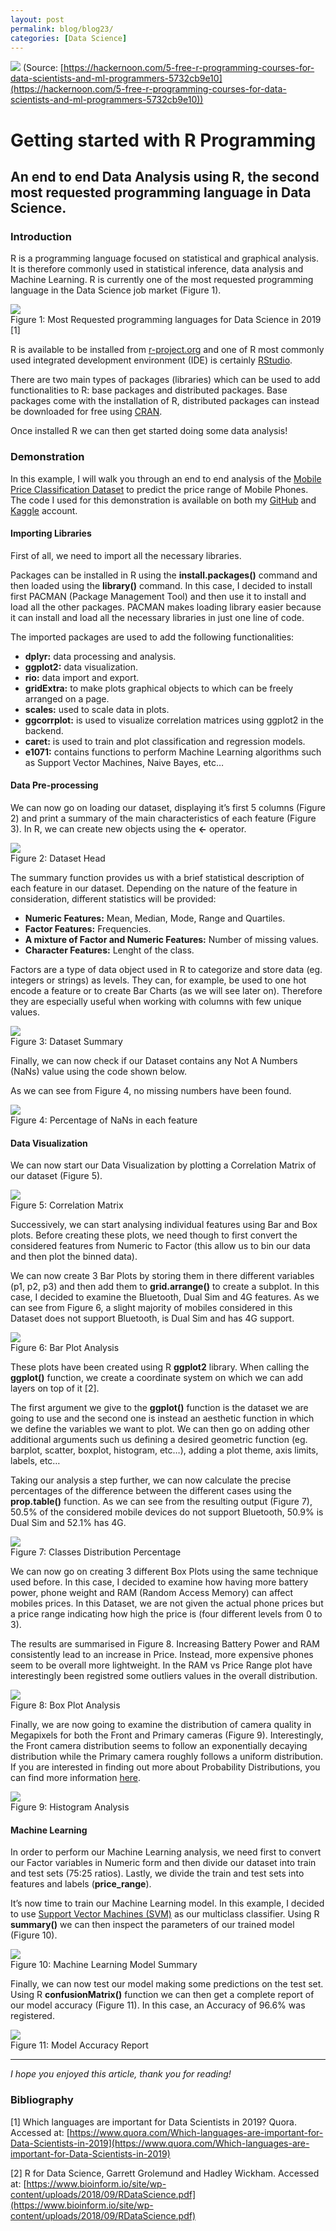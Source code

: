 ```yaml
---
layout: post
permalink: blog/blog23/
categories: [Data Science]
---
```


![](https://cdn-images-1.medium.com/max/2000/1*TX77o_zJ4zbpJ3vN4BkLsg.jpeg)
<span class="figcaption_hack">(Source:
[https://hackernoon.com/5-free-r-programming-courses-for-data-scientists-and-ml-programmers-5732cb9e10](https://hackernoon.com/5-free-r-programming-courses-for-data-scientists-and-ml-programmers-5732cb9e10))</span>

<!--end_excerpt-->

# Getting started with R Programming

## An end to end Data Analysis using R, the second most requested programming language in Data Science.

### Introduction

R is a programming language focused on statistical and graphical analysis. It is
therefore commonly used in statistical inference, data analysis and Machine
Learning. R is currently one of the most requested programming language in the
Data Science job market (Figure 1).

![](https://cdn-images-1.medium.com/max/2000/1*lsI8O_2yGfYoUpCT6kNynw.png) <br>
<span class="figcaption_hack">Figure 1: Most Requested programming languages for Data Science in 2019 [1]</span>

R is available to be installed from [r-project.org](http://www.r-project.org/)
and one of R most commonly used integrated development environment (IDE) is
certainly [RStudio](http://www.rstudio.com/ide/).

There are two main types of packages (libraries) which can be used to add
functionalities to R: base packages and distributed packages. Base packages come
with the installation of R, distributed packages can instead be downloaded for
free using
[CRAN](https://cran.r-project.org/web/packages/available_packages_by_date.html).

Once installed R we can then get started doing some data analysis!

### Demonstration

In this example, I will walk you through an end to end analysis of the [Mobile
Price Classification
Dataset](https://www.kaggle.com/iabhishekofficial/mobile-price-classification#train.csv)
to predict the price range of Mobile Phones. The code I used for this
demonstration is available on both my
[GitHub](https://github.com/pierpaolo28/R-Programming/blob/master/Smartphone%20Prices/workflow.r)
and
[Kaggle](https://www.kaggle.com/pierpaolo28/mobile-price-classification?scriptVersionId=20002929)
account.

#### Importing Libraries

First of all, we need to import all the necessary libraries.

Packages can be installed in R using the **install.packages()** command and then
loaded using the **library()** command. In this case, I decided to install first
PACMAN (Package Management Tool) and then use it to install and load all the
other packages. PACMAN makes loading library easier because it can install and
load all the necessary libraries in just one line of code.

<script src="https://gist.github.com/pierpaolo28/9d70a5451988d9a330b77254c064f2ec.js"></script>

The imported packages are used to add the following functionalities:

* **dplyr:** data processing and analysis.
* **ggplot2:** data visualization.
* **rio:** data import and export.
* **gridExtra:** to make plots graphical objects to which can be freely arranged on a page.
* **scales:** used to scale data in plots.
* **ggcorrplot:** is used to visualize correlation matrices using ggplot2 in the backend.
* **caret:** is used to train and plot classification and regression models.
* **e1071:** contains functions to perform Machine Learning algorithms such as Support Vector Machines, Naive Bayes, etc…

#### Data Pre-processing

We can now go on loading our dataset, displaying it’s first 5 columns (Figure 2)
and print a summary of the main characteristics of each feature (Figure 3). In
R, we can create new objects using the **<-** operator.

<script src="https://gist.github.com/pierpaolo28/65f657ea6d7065203efbe8cd16b5c563.js"></script>

![](https://cdn-images-1.medium.com/max/2600/1*RzDAdwpOXq7ORvz1crltzg.png) <br>
<span class="figcaption_hack">Figure 2: Dataset Head</span>

The summary function provides us with a brief statistical description of each
feature in our dataset. Depending on the nature of the feature in consideration,
different statistics will be provided:

* **Numeric Features:** Mean, Median, Mode, Range and Quartiles.
* **Factor Features:** Frequencies.
* **A mixture of Factor and Numeric Features:** Number of missing values.
* **Character Features:** Lenght of the class.

Factors are a type of data object used in R to categorize and store data (eg.
integers or strings) as levels. They can, for example, be used to one hot encode
a feature or to create Bar Charts (as we will see later on). Therefore they are
especially useful when working with columns with few unique values.

![](https://cdn-images-1.medium.com/max/2000/1*T-bvpDXlP_1u4Cjl719Hfg.png) <br>
<span class="figcaption_hack">Figure 3: Dataset Summary</span>

Finally, we can now check if our Dataset contains any Not A Numbers (NaNs) value
using the code shown below.

<script src="https://gist.github.com/pierpaolo28/003d1173ab6c27b3f20c796a9e875e7f.js"></script>

As we can see from Figure 4, no missing numbers have been found.

![](https://cdn-images-1.medium.com/max/2000/1*dLrXdkrfZCsRQ8vVskgJYQ.png) <br>
<span class="figcaption_hack">Figure 4: Percentage of NaNs in each feature</span>

#### Data Visualization

We can now start our Data Visualization by plotting a Correlation Matrix of our
dataset (Figure 5).

<script src="https://gist.github.com/pierpaolo28/dafb5a92a3f893d9c9105e0a85c552e6.js"></script>

![](https://cdn-images-1.medium.com/max/2000/1*hTwUWOHz4Aqw5CQ-eAjHBg.png) <br>
<span class="figcaption_hack">Figure 5: Correlation Matrix</span>

Successively, we can start analysing individual features using Bar and Box
plots. Before creating these plots, we need though to first convert the
considered features from Numeric to Factor (this allow us to bin our data and
then plot the binned data).

<script src="https://gist.github.com/pierpaolo28/0286daa120bf6f83aa10819d6b048506.js"></script>

We can now create 3 Bar Plots by storing them in there different variables (p1,
p2, p3) and then add them to **grid.arrange()** to create a subplot. In this
case, I decided to examine the Bluetooth, Dual Sim and 4G features. As we can
see from Figure 6, a slight majority of mobiles considered in this Dataset does
not support Bluetooth, is Dual Sim and has 4G support.

<script src="https://gist.github.com/pierpaolo28/bdec9c3bce257040da18eb6c224437ce.js"></script>

![](https://cdn-images-1.medium.com/max/2000/1*15BiE6Sl6xI10xgO0F6HZg.png) <br>
<span class="figcaption_hack">Figure 6: Bar Plot Analysis</span>

These plots have been created using R **ggplot2** library. When calling the
**ggplot()** function, we create a coordinate system on which we can add layers
on top of it [2].

The first argument we give to the **ggplot()** function is the dataset we are
going to use and the second one is instead an aesthetic function in which we
define the variables we want to plot. We can then go on adding other additional
arguments such us defining a desired geometric function (eg. barplot, scatter,
boxplot, histogram, etc…), adding a plot theme, axis limits, labels, etc…

Taking our analysis a step further, we can now calculate the precise percentages
of the difference between the different cases using the **prop.table()**
function. As we can see from the resulting output (Figure 7), 50.5% of the
considered mobile devices do not support Bluetooth, 50.9% is Dual Sim and 52.1%
has 4G.

<script src="https://gist.github.com/pierpaolo28/9c23c05b3623c012a8055a1104874630.js"></script>

![](https://cdn-images-1.medium.com/max/2000/1*ecc1dSMUIcruaGc_Ah-poQ.png) <br>
<span class="figcaption_hack">Figure 7: Classes Distribution Percentage</span>

We can now go on creating 3 different Box Plots using the same technique used
before. In this case, I decided to examine how having more battery power, phone
weight and RAM (Random Access Memory) can affect mobiles prices. In this
Dataset, we are not given the actual phone prices but a price range indicating
how high the price is (four different levels from 0 to 3).

<script src="https://gist.github.com/pierpaolo28/d03e76c61041adf5418afaf935e9b723.js"></script>

The results are summarised in Figure 8. Increasing Battery Power and RAM
consistently lead to an increase in Price. Instead, more expensive phones seem
to be overall more lightweight. In the RAM vs Price Range plot have
interestingly been registred some outliers values in the overall distribution.

![](https://cdn-images-1.medium.com/max/2000/1*CTX61Y3K4UG7_lKBLedwdg.png) <br>
<span class="figcaption_hack">Figure 8: Box Plot Analysis</span>

Finally, we are now going to examine the distribution of camera quality in
Megapixels for both the Front and Primary cameras (Figure 9). Interestingly, the
Front camera distribution seems to follow an exponentially decaying distribution
while the Primary camera roughly follows a uniform distribution. If you are
interested in finding out more about Probability Distributions, you can find
more information
[here](https://towardsdatascience.com/probability-distributions-in-data-science-cce6e64873a7).

<script src="https://gist.github.com/pierpaolo28/5fe61123a7fdd056c38afba7038f4811.js"></script>

![](https://cdn-images-1.medium.com/max/2000/1*g5gfU-x3F200_OltYlDDQg.png) <br>
<span class="figcaption_hack">Figure 9: Histogram Analysis</span>

#### Machine Learning

In order to perform our Machine Learning analysis, we need first to convert our
Factor variables in Numeric form and then divide our dataset into train and test
sets (75:25 ratios). Lastly, we divide the train and test sets into features and
labels (**price_range**).

<script src="https://gist.github.com/pierpaolo28/ee565c5f08a1a660b53dbecf3af0f6d6.js"></script>

It’s now time to train our Machine Learning model. In this example, I decided to
use [Support Vector Machines
(SVM)](https://towardsdatascience.com/svm-feature-selection-and-kernels-840781cc1a6c)
as our multiclass classifier. Using R **summary()** we can then inspect the
parameters of our trained model (Figure 10).

<script src="https://gist.github.com/pierpaolo28/5d4a393b8bdf1d55bafffc66daae8039.js"></script>

![](https://cdn-images-1.medium.com/max/2000/1*GDrVoWCUEQ__UHBqiEKquA.png) <br>
<span class="figcaption_hack">Figure 10: Machine Learning Model Summary</span>

Finally, we can now test our model making some predictions on the test set.
Using R **confusionMatrix()** function we can then get a complete report of our
model accuracy (Figure 11). In this case, an Accuracy of 96.6% was registered.

<script src="https://gist.github.com/pierpaolo28/f6ec3f283ffd770ce387fba2282489ef.js"></script>

![](https://cdn-images-1.medium.com/max/2000/1*mzj3sdAtFO9AcVs3uOBdqQ.png) <br>
<span class="figcaption_hack">Figure 11: Model Accuracy Report</span>

*****

*I hope you enjoyed this article, thank you for reading!*

### Bibliography

[1] Which languages are important for Data Scientists in 2019? Quora. Accessed
at:
[https://www.quora.com/Which-languages-are-important-for-Data-Scientists-in-2019](https://www.quora.com/Which-languages-are-important-for-Data-Scientists-in-2019)

[2] R for Data Science, Garrett Grolemund and Hadley Wickham.  Accessed at:
[https://www.bioinform.io/site/wp-content/uploads/2018/09/RDataScience.pdf](https://www.bioinform.io/site/wp-content/uploads/2018/09/RDataScience.pdf)
